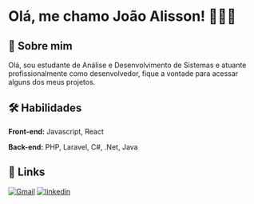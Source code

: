 # Olá, me chamo João Alisson! 👨🏻‍💻


## 🚀 Sobre mim
Olá, sou estudante de Análise e Desenvolvimento de Sistemas e atuante profissionalmente como desenvolvedor, fique a vontade para acessar alguns dos meus projetos. 


## 🛠 Habilidades
**Front-end:** Javascript, React

**Back-end:** PHP, Laravel, C#, .Net, Java
## 🔗 Links

[![Gmail](https://img.shields.io/badge/Gmail-D14836?style=for-the-badge&logo=gmail&logoColor=white)](mailto:joaoalisson222005@gmail.com)
[![linkedin](https://img.shields.io/badge/linkedin-0A66C2?style=for-the-badge&logo=linkedin&logoColor=white)](https://www.linkedin.com/in/joao-alisson/)



